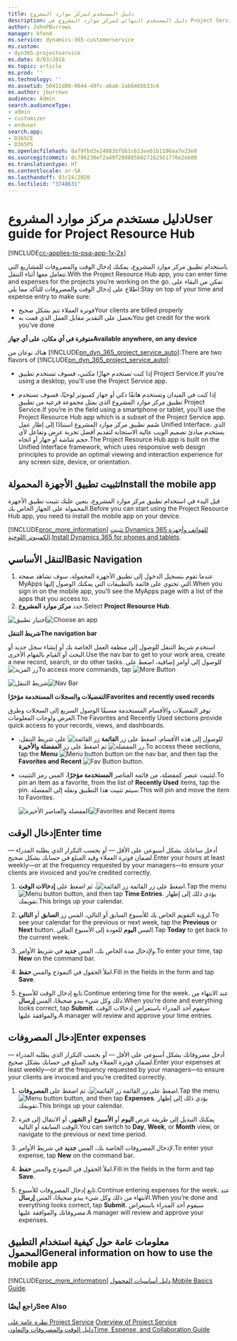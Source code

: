 ```yaml
---
title: دليل المستخدم لمركز موارد المشروع
description: دليل المستخدم النهائي لمركز موارد المشروع في Project Service
author: JohnPBurrows
manager: kfend
ms.service: dynamics-365-customerservice
ms.custom:
- dyn365-projectservice
ms.date: 8/03/2018
ms.topic: article
ms.prod: ''
ms.technology: ''
ms.assetid: 50411d80-9044-49fc-a6a6-2ab8465b33c6
ms.author: jburrows
audience: Admin
search.audienceType:
- admin
- customizer
- enduser
search.app:
- D365CE
- D365PS
ms.openlocfilehash: 8a79fbd3e24083bfbb1c613ee61b1186aa7e23e8
ms.sourcegitcommit: 8c786230ef2a497280885b827162561776e2eb00
ms.translationtype: HT
ms.contentlocale: ar-SA
ms.lasthandoff: 03/24/2020
ms.locfileid: "3748631"
---
```

# <a name="user-guide-for-project-resource-hub"></a><span data-ttu-id="858ec-103">دليل مستخدم مركز موارد المشروع</span><span class="sxs-lookup"><span data-stu-id="858ec-103">User guide for Project Resource Hub</span></span>

[!INCLUDE[cc-applies-to-psa-app-1x-2x](../includes/cc-applies-to-psa-app-1x-2x.md)]

<span data-ttu-id="858ec-104">باستخدام تطبيق مركز موارد المشروع، يمكنك إدخال الوقت والمصروفات للمشاريع التي تتعامل معها أثناء التنقل.</span><span class="sxs-lookup"><span data-stu-id="858ec-104">With the Project Resource Hub app, you can enter time and expenses for the projects you’re working on the go.</span></span> <span data-ttu-id="858ec-105">تمكن من البقاء على اطلاع على إدخال الوقت والمصروفات للتأكد مما يلي:</span><span class="sxs-lookup"><span data-stu-id="858ec-105">Stay on top of your time and expense entry to make sure:</span></span>

- <span data-ttu-id="858ec-106">فوترة العملاء تتم بشكل صحيح</span><span class="sxs-lookup"><span data-stu-id="858ec-106">Your clients are billed properly</span></span>
- <span data-ttu-id="858ec-107">تحصل على التقدير مقابل العمل الذي قمت به</span><span class="sxs-lookup"><span data-stu-id="858ec-107">You get credit for the work you’ve done</span></span>

<span data-ttu-id="858ec-108">**متوفرة في أي مكان، على أي جهاز**</span><span class="sxs-lookup"><span data-stu-id="858ec-108">**Available anywhere, on any device**</span></span>

<span data-ttu-id="858ec-109">هناك نوعان من [!INCLUDE[pn_dyn_365_project_service_auto](../includes/pn-dyn-365-project-service-auto.md)]:</span><span class="sxs-lookup"><span data-stu-id="858ec-109">There are two flavors of [!INCLUDE[pn_dyn_365_project_service_auto](../includes/pn-dyn-365-project-service-auto.md)]:</span></span> 

- <span data-ttu-id="858ec-110">إذا كنت تستخدم جهازًا مكتبي، فسوف تستخدم تطبيق Project Service.</span><span class="sxs-lookup"><span data-stu-id="858ec-110">If you're using a desktop, you'll use the Project Service app.</span></span> 

- <span data-ttu-id="858ec-111">إذا كنت في الميدان وتستخدم هاتفًا ذكي أو جهاز كمبيوتر لوحيًا، فسوف تستخدم تطبيق مركز موارد المشروع الذي يمثل مجموعة فرعية من تطبيق Project Service.</span><span class="sxs-lookup"><span data-stu-id="858ec-111">If you’re in the field using a smartphone or tablet, you’ll use the Project Resource Hub app which is a subset of the Project Service  app.</span></span> <span data-ttu-id="858ec-112">صُمم تطبيق مركز موارد المشروع استنادًا إلى إطار عمل Unified Interface، الذي يستخدم مبادئ تصميم الويب عالية الاستجابة لتقديم أفضل تجربة عرض وتفاعل لأي حجم شاشة أو جهاز أو اتجاه.</span><span class="sxs-lookup"><span data-stu-id="858ec-112">The Project Resource Hub app is built on the Unified Interface framework, which uses responsive web design principles to provide an optimal viewing and interaction experience for any screen size, device, or orientation.</span></span> 


## <a name="install-the-mobile-app"></a><span data-ttu-id="858ec-113">تثبيت تطبيق الأجهزة المحمولة</span><span class="sxs-lookup"><span data-stu-id="858ec-113">Install the mobile app</span></span>
<span data-ttu-id="858ec-114">قبل البدء في استخدام تطبيق مركز موارد المشروع، يتعين عليك تثبيت تطبيق الأجهزة المحمولة على الجهاز الخاص بك.</span><span class="sxs-lookup"><span data-stu-id="858ec-114">Before you can start using the Project Resource Hub app, you need to install the mobile app on your device.</span></span> 

[!INCLUDE[proc_more_information](../includes/proc-more-information.md)] <span data-ttu-id="858ec-115">[تثبيت Dynamics 365 للهواتف وأجهزة الكمبيوتر اللوحية](../mobile-app/install-dynamics-365-for-phones-and-tablets.md).</span><span class="sxs-lookup"><span data-stu-id="858ec-115">[Install Dynamics 365 for phones and tablets](../mobile-app/install-dynamics-365-for-phones-and-tablets.md).</span></span>

## <a name="basic-navigation"></a><span data-ttu-id="858ec-116">التنقل الأساسي</span><span class="sxs-lookup"><span data-stu-id="858ec-116">Basic Navigation</span></span>
1.  <span data-ttu-id="858ec-117">عندما تقوم بتسجيل الدخول إلى تطبيق الأجهزة المحمولة، سوف تشاهد صفحة MyApps التي تحتوي على قائمة بالتطبيقات التي يمكنك الوصول إليها.</span><span class="sxs-lookup"><span data-stu-id="858ec-117">When you sign in on the mobile app, you’ll see the MyApps page with a list of the apps that you access to.</span></span> 
2.  <span data-ttu-id="858ec-118">حدد **مركز موارد المشروع**.</span><span class="sxs-lookup"><span data-stu-id="858ec-118">Select **Project Resource Hub**.</span></span>

<span data-ttu-id="858ec-119">![اختيار تطبيق](media/chooseApp_1.png "اختيار تطبيق")</span><span class="sxs-lookup"><span data-stu-id="858ec-119">![Choose an app](media/chooseApp_1.png "Choose an app")</span></span>

<span data-ttu-id="858ec-120">**شريط التنقل**</span><span class="sxs-lookup"><span data-stu-id="858ec-120">**The navigation bar**</span></span>

<span data-ttu-id="858ec-121">استخدم شريط التنقل للوصول إلى منطقة العمل الخاصة بك أو إنشاء سجل جديد أو البحث أو القيام بالمهام الأخرى.</span><span class="sxs-lookup"><span data-stu-id="858ec-121">Use the nav bar to get to your work area, create a new record, search, or do other tasks.</span></span> <span data-ttu-id="858ec-122">للوصول إلى أوامر إضافية، اضغط على ![زر المزيد](media/MoreButton.png "زر المزيد")</span><span class="sxs-lookup"><span data-stu-id="858ec-122">To access more commands, tap ![More Button](media/MoreButton.png "More Button")</span></span>

<span data-ttu-id="858ec-123">![شريط التنقل](media/NavBar_2.png "شريط التنقل")</span><span class="sxs-lookup"><span data-stu-id="858ec-123">![Nav Bar](media/NavBar_2.png "Nav Bar")</span></span>

<span data-ttu-id="858ec-124">**التفضيلات والسجلات المستخدمة مؤخرًا**</span><span class="sxs-lookup"><span data-stu-id="858ec-124">**Favorites and recently used records**</span></span>

<span data-ttu-id="858ec-125">توفر التفضيلات والأقسام المستخدمة مسبقًا الوصول السريع إلى السجلات وطرق العرض ولوحات المعلومات.</span><span class="sxs-lookup"><span data-stu-id="858ec-125">The Favorites and Recently Used sections provide quick access to your records, views, and dashboards.</span></span> 

- <span data-ttu-id="858ec-126">للوصول إلى هذه الأقسام، اضغط على زر **القائمة** ![زر القائمة](media/MenuButton.png "زر القائمة") على شريط التنقل، ثم اضغط على زر **المفضلة والأخيرة** ![زر المفضلة](media/FavButton.png "زر المفضلة").</span><span class="sxs-lookup"><span data-stu-id="858ec-126">To access these sections, tap the **Menu** ![Menu button](media/MenuButton.png "Menu button") button on the nav bar, and then tap the **Favorites and Recent** ![Fav Button](media/FavButton.png "Fav Button") button.</span></span>

- <span data-ttu-id="858ec-127">لتثبيت عنصر كمفضلة، من قائمة العناصر **المستخدمة مؤخرًا**، المس رمز التثبيت.</span><span class="sxs-lookup"><span data-stu-id="858ec-127">To pin an item as a favorite, from the list of **Recently Used** items, tap the pin.</span></span> <span data-ttu-id="858ec-128">سيتم تثبيت هذا التطبيق ونقله إلى المفضلة.</span><span class="sxs-lookup"><span data-stu-id="858ec-128">This will pin and move the item to Favorites.</span></span>

  <span data-ttu-id="858ec-129">![المفضلة والعناصر الأخيرة](media/Favs_3.png "المفضلة والعناصر الأخيرة")</span><span class="sxs-lookup"><span data-stu-id="858ec-129">![Favorites and Recent items](media/Favs_3.png "Favorites and Recent items")</span></span>
 
## <a name="enter-time"></a><span data-ttu-id="858ec-130">إدخال الوقت</span><span class="sxs-lookup"><span data-stu-id="858ec-130">Enter time</span></span>
<span data-ttu-id="858ec-131">أدخل ساعاتك بشكل أسبوعي على الأقل — أو بحسب التكرار الذي يطلبه المدراء — لضمان فوترة العملاء وقيد المبلغ في حسابك بشكل صحيح.</span><span class="sxs-lookup"><span data-stu-id="858ec-131">Enter your hours at least weekly—or at the frequency requested by your managers—to ensure your clients are invoiced and you’re credited correctly.</span></span>

1. <span data-ttu-id="858ec-132">اضغط على زر القائمة ![زر القائمة](media/MenuButton.png "زر القائمة")، ثم اضغط على **إدخالات الوقت**.</span><span class="sxs-lookup"><span data-stu-id="858ec-132">Tap the menu ![Menu button](media/MenuButton.png "Menu button") button, and then tap **Time Entries**.</span></span> <span data-ttu-id="858ec-133">يؤدي ذلك إلى إظهار تقويمك.</span><span class="sxs-lookup"><span data-stu-id="858ec-133">This brings up your calendar.</span></span>

2. <span data-ttu-id="858ec-134">لرؤية التقويم الخاص بك للأسبوع السابق أو التالي، المس زر **السابق** أو **التالي**.</span><span class="sxs-lookup"><span data-stu-id="858ec-134">To see your calendar for the previous or next week, tap the **Previous** or **Next** button.</span></span> <span data-ttu-id="858ec-135">المس **اليوم** للعودة إلى الأسبوع الحالي.</span><span class="sxs-lookup"><span data-stu-id="858ec-135">Tap **Today** to get back to the current week.</span></span>

3. <span data-ttu-id="858ec-136">ولإدخال مدة الخاص بك، المس **جديد** في شريط الأوامر.</span><span class="sxs-lookup"><span data-stu-id="858ec-136">To enter your time, tap **New** on the command bar.</span></span> 

4. <span data-ttu-id="858ec-137">املأ الحقول في النموذج والمس **حفظ**.</span><span class="sxs-lookup"><span data-stu-id="858ec-137">Fill in the fields in the form and tap **Save**.</span></span>

5. <span data-ttu-id="858ec-138">تابع إدخال الوقت للأسبوع.</span><span class="sxs-lookup"><span data-stu-id="858ec-138">Continue entering time for the week.</span></span> <span data-ttu-id="858ec-139">عند الانتهاء من ذلك وكل شيء يبدو صحيحًا، المس **إرسال**.</span><span class="sxs-lookup"><span data-stu-id="858ec-139">When you’re done and everything looks correct, tap **Submit**.</span></span> <span data-ttu-id="858ec-140">سيقوم أحد المدراء باستعراض إدخالات الوقت والموافقة عليها.</span><span class="sxs-lookup"><span data-stu-id="858ec-140">A manager will review and approve your time entries.</span></span>

## <a name="enter-expenses"></a><span data-ttu-id="858ec-141">إدخال المصروفات</span><span class="sxs-lookup"><span data-stu-id="858ec-141">Enter expenses</span></span> 
<span data-ttu-id="858ec-142">أدخل مصروفاتك بشكل أسبوعي على الأقل — أو بحسب التكرار الذي يطلبه المدراء — لضمان فوترة العملاء وقيد المبلغ في حسابك بشكل صحيح.</span><span class="sxs-lookup"><span data-stu-id="858ec-142">Enter your expenses at least weekly—or at the frequency requested by your managers—to ensure your clients are invoiced and you’re credited correctly.</span></span>

1. <span data-ttu-id="858ec-143">اضغط على زر القائمة ![زر القائمة](media/MenuButton.png "زر القائمة")، ثم اضغط على **المصروفات**.</span><span class="sxs-lookup"><span data-stu-id="858ec-143">Tap the menu ![Menu button](media/MenuButton.png "Menu button") button, and then tap **Expenses**.</span></span> <span data-ttu-id="858ec-144">يؤدي ذلك إلى إظهار تقويمك.</span><span class="sxs-lookup"><span data-stu-id="858ec-144">This brings up your calendar.</span></span>

2. <span data-ttu-id="858ec-145">يمكنك التبديل إلى طريقة عرض **اليوم** أو **الأسبوع** أو **الشهر**، أو الانتقال إلى فترة الوقت السابقة أو التالية.</span><span class="sxs-lookup"><span data-stu-id="858ec-145">You can switch to **Day**, **Week**, or **Month** view, or navigate to the previous or next time period.</span></span> 

3. <span data-ttu-id="858ec-146">لإدخال المصروفات الخاصة بك، المس **جديد** في شريط الأوامر.</span><span class="sxs-lookup"><span data-stu-id="858ec-146">To enter your expense, tap **New** on the command bar.</span></span> 

4. <span data-ttu-id="858ec-147">املأ الحقول في النموذج والمس **حفظ**.</span><span class="sxs-lookup"><span data-stu-id="858ec-147">Fill in the fields in the form and tap **Save**.</span></span>

5. <span data-ttu-id="858ec-148">تابع إدخال المصروفات للأسبوع.</span><span class="sxs-lookup"><span data-stu-id="858ec-148">Continue entering expenses for the week.</span></span> <span data-ttu-id="858ec-149">عند الانتهاء من ذلك وكل شيء يبدو صحيحًا، المس **إرسال**.</span><span class="sxs-lookup"><span data-stu-id="858ec-149">When you’re done and everything looks correct, tap **Submit**.</span></span> <span data-ttu-id="858ec-150">سيقوم أحد المدراء باستعراض مصروفاتك والموافقة عليها.</span><span class="sxs-lookup"><span data-stu-id="858ec-150">A manager will review and approve your expenses.</span></span>

## <a name="general-information-on-how-to-use-the-mobile-app"></a><span data-ttu-id="858ec-151">معلومات عامة حول كيفية استخدام التطبيق المحمول</span><span class="sxs-lookup"><span data-stu-id="858ec-151">General information on how to use the mobile app</span></span> 
[!INCLUDE[proc_more_information](../includes/proc-more-information.md)] <span data-ttu-id="858ec-152">[دليل أساسيات المحمول](../mobile-app/dynamics-365-phones-tablets-users-guide.md).</span><span class="sxs-lookup"><span data-stu-id="858ec-152">[Mobile Basics Guide](../mobile-app/dynamics-365-phones-tablets-users-guide.md).</span></span>

### <a name="see-also"></a><span data-ttu-id="858ec-153">راجع أيضًا</span><span class="sxs-lookup"><span data-stu-id="858ec-153">See Also</span></span>  
 <span data-ttu-id="858ec-154">[نظرة عامة على Project Service](../project-service/overview.md) </span><span class="sxs-lookup"><span data-stu-id="858ec-154">[Overview of Project Service](../project-service/overview.md) </span></span>  
 [<span data-ttu-id="858ec-155">دليل الوقت والمصروفات والتعاون</span><span class="sxs-lookup"><span data-stu-id="858ec-155">Time, Expense, and Collaboration Guide</span></span>](../project-service/time-expense-collaboration-guide.md)   
 
